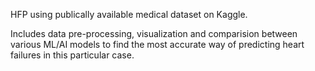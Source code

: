 HFP using publically available medical dataset on Kaggle.

Includes data pre-processing, visualization and comparision between various ML/AI models to find the most accurate way of predicting heart failures in this particular case.
